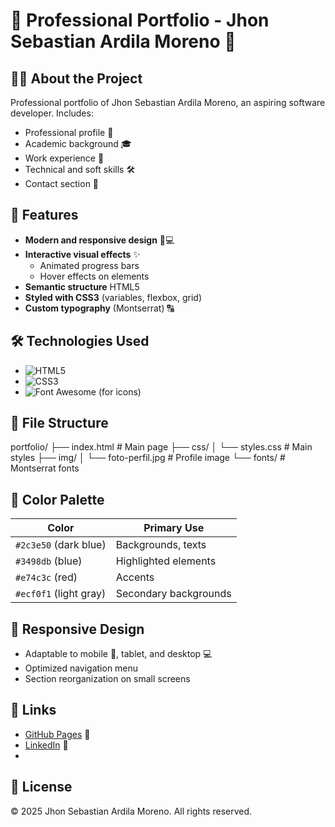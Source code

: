 # 📄 Professional Portfolio - Jhon Sebastian Ardila Moreno 🚀

## 👨‍💻 About the Project
Professional portfolio of Jhon Sebastian Ardila Moreno, an aspiring software developer. Includes:
- Professional profile 📌
- Academic background 🎓
- Work experience 💼
- Technical and soft skills 🛠️
- Contact section 📱

## 🌟 Features
- **Modern and responsive design** 📱💻
- **Interactive visual effects** ✨
  - Animated progress bars
  - Hover effects on elements
- **Semantic structure** HTML5
- **Styled with CSS3** (variables, flexbox, grid)
- **Custom typography** (Montserrat) 🔠

## 🛠️ Technologies Used
- ![HTML5](https://img.shields.io/badge/-HTML5-E34F26?logo=html5&logoColor=white)
- ![CSS3](https://img.shields.io/badge/-CSS3-1572B6?logo=css3&logoColor=white)
- ![Font Awesome](https://img.shields.io/badge/-Font_Awesome-339AF0?logo=fontawesome&logoColor=white) (for icons)

## 📂 File Structure
portfolio/
├── index.html # Main page
├── css/
│ └── styles.css # Main styles
├── img/
│ └── foto-perfil.jpg # Profile image
└── fonts/ # Montserrat fonts

## 🎨 Color Palette
| Color               | Primary Use           |
|---------------------|-----------------------|
| `#2c3e50` (dark blue) | Backgrounds, texts   |
| `#3498db` (blue)     | Highlighted elements  |
| `#e74c3c` (red)      | Accents               |
| `#ecf0f1` (light gray) | Secondary backgrounds |

## 📱 Responsive Design
- Adaptable to mobile 📱, tablet, and desktop 💻
- Optimized navigation menu
- Section reorganization on small screens

## 🔗 Links
- [GitHub Pages]((https://jharmo05.github.io/HOJA-DE-VIDA/)) 🐙 
- [LinkedIn](https://www.linkedin.com/in/sebastian-ardila-57a85a1ba/) 💼
- 

## 📜 License
© 2025 Jhon Sebastian Ardila Moreno. All rights reserved.
